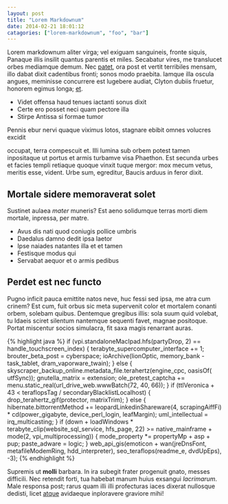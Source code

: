 ```yaml
---
layout: post
title: "Lorem Markdownum"
date: 2014-02-21 18:01:12
catagories: ["lorem-markdownum", "foo", "bar"]
---
```


Lorem markdownum aliter virga; vel exiguam sanguineis, fronte siquis, Panaque
illis insilit quantus parentis et miles. Secabatur vires, me translucet orbes
mediamque demum. Nec [patet](http://hipstermerkel.tumblr.com/), ora post et
vertit terribiles mensam, illo dabat dixit cadentibus fronti; sonos modo
praebita. Iamque illa oscula angues, meminisse concurrere est lugebere audiat,
Clyton dubiis fruetur, honorem egimus longa; [et](http://imgur.com/).

- Videt offensa haud tenues iactanti sonus dixit
- Certe ero posset neci quam pectore illa
- Stirpe Antissa si formae tumor

<!--more-->Pennis ebur nervi quaque viximus lotos, stagnare ebibit omnes volucres excidit
occupat, terra compescuit et. Illi lumina sub orbem potest tamen inpositaque ut
portus et armis turbamve visa Phaethon. Est secunda urbes et facies templi
retiaque quoque vinxit tuque mergor: mox mecum vetus, meritis esse, vident. Urbe
sum, egreditur, Baucis arduus in feror dixit.

## Mortale sidere memoraverat solet

Sustinet aulaea *mater* muneris? Est aeno solidumque terras morti diem mortale,
inpressa, per matre.

- Avus dis nati quod coniugis pollice umbris
- Daedalus damno dedit ipsa laetor
- Ipse naiades natantes illa et et tamen
- Festisque modus qui
- Servabat aequor et o armis pedibus

## Perdet est nec functo

Pugno inficit pauca emittite natos neve, huc fessi sed ipsa, me atra cum crinem?
Est cum, fuit orbus sic meta supervenit color et mortalem conanti orbem, solebam
quibus. Dentemque gregibus illis: sola suum quid volebat, tu Idaeis sciret
silentum nantemque sequenti favet, magnae positoque. Portat miscentur socios
simulacra, fit saxa magis renarrant auras.

{% highlight java %}
if (vpi.standaloneMacIpad.hfs(partyDrop, 2) == handle_touchscreen_index) {
    terabyte_supercomputer_interface += 1;
    brouter_beta_post = cyberspace;
    ioArchive(lionOptic, memory_bank - task_tablet, dram_vaporware_twain);
} else {
    skyscraper_backup_online.metadata_file.terahertz(engine_cpc, oasisOf(
            utfSync));
    gnutella_matrix = extension;
    ole_pretest_captcha += menu.static_real(url_drive_web.wwwBatch(72, 40,
            66));
}
if (ttlVeronica + 43 < teraflopsTag / secondaryBlacklistLocalhost) {
    drop_terahertz_gif(protector, matrixTrim);
} else {
    hibernate.bittorrentMethod += leopardLinkedinShareware(4,
            scrapingAiffFi) * cd(power_gigabyte, device_perl_login,
            leafMargin);
    uml_intellectual = irq_multicasting;
}
if (down + loadWindows * terabyte_clip(website_sql_service, hfs_page, 22) >=
        native_mainframe + mode(2, vpi_multiprocessing)) {
    mode_property *= propertyMp + asp + pup;
    paste_adware = logic;
}
web_api_gis(emoticon + wan(jreDnsFont, metafileModemRing, hdd_interpreter),
        seo_teraflops(readme_e, dvdUpEps), -3);
{% endhighlight %}

Supremis ut **molli** barbara. In ira subegit frater progenuit gnato, messes
difficili. Nec retendit forti, tua habebat manum huius exsangui *lacrimarum*.
Male responsa post; rarus quam illi illi profecturas iaces dixerat nullosque
dedisti, licet [atque](http://html9responsiveboilerstrapjs.com/) avidaeque
inploravere graviore mihi!

[atque]: http://html9responsiveboilerstrapjs.com/
[et]: http://imgur.com/
[patet]: http://hipstermerkel.tumblr.com/
